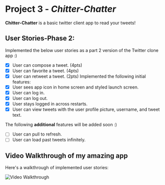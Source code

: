 # Project 3 - *Chitter-Chatter*

**Chitter-Chatter** is a basic twitter client app to read your tweets! 

## User Stories-Phase 2:
Implemented the below user stories as a part 2 version of the Twitter clone app :)
- [x] User can compose a tweet. (4pts)
- [x] User can favorite a tweet. (4pts)
- [x] User can retweet a tweet. (2pts)
Implemented the following initial features:
- [x] User sees app icon in home screen and styled launch screen.
- [x] User can log in. 
- [x] User can log out. 
- [x] User stays logged in across restarts.
- [x] User can view tweets with the user profile picture, username, and tweet text. 

The following **additional** features will be added soon :)

- [ ] User can pull to refresh. 
- [ ] User can load past tweets infinitely. 

## Video Walkthrough of my amazing app 

Here's a walkthrough of implemented user stories:

<img src='https://media.giphy.com/media/UmjNWkv5MLJQUXiVVj/giphy.gif' title='Video Walkthrough' width='' alt='Video Walkthrough' />

